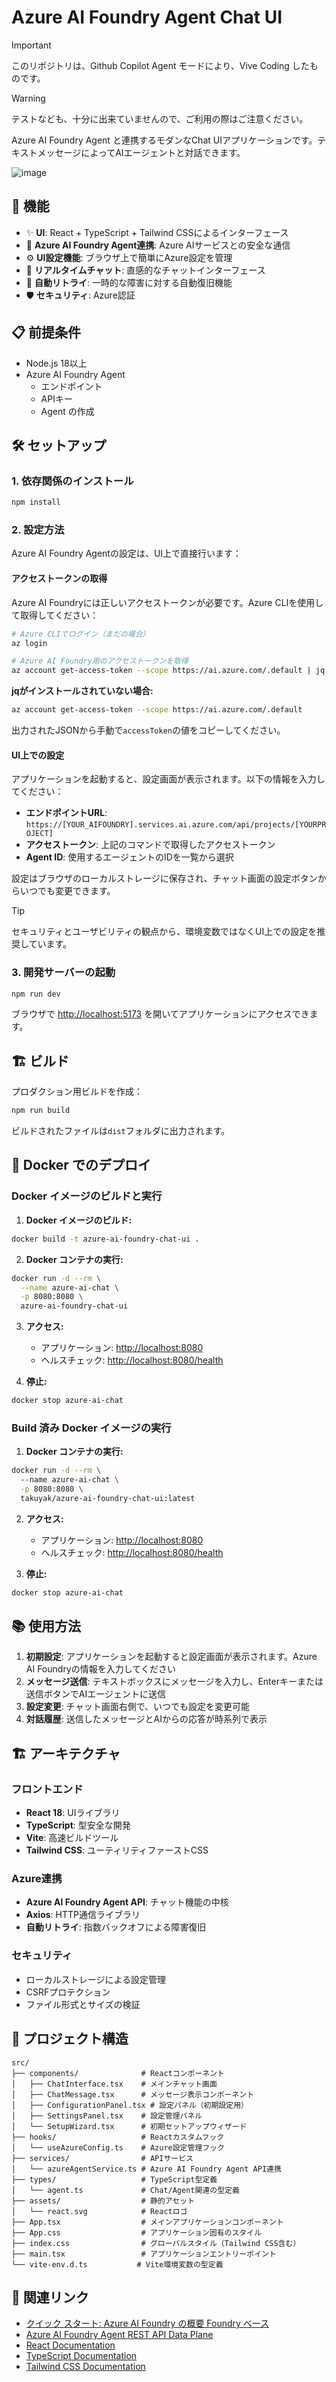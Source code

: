 # Azure AI Foundry Agent Chat UI
> [!IMPORTANT]
> このリポジトリは、Github Copilot Agent モードにより、Vive Coding したものです。

> [!Warning]
> テストなども、十分に出来ていませんので、ご利用の際はご注意ください。

Azure AI Foundry Agent と連携するモダンなChat UIアプリケーションです。テキストメッセージによってAIエージェントと対話できます。

![image](https://github.com/user-attachments/assets/b5f6e7de-a05c-47f6-8d12-3a4745eebea2)

## 🚀 機能

- ✨ **UI**: React + TypeScript + Tailwind CSSによるインターフェース
- 🤖 **Azure AI Foundry Agent連携**: Azure AIサービスとの安全な通信
- ⚙️ **UI設定機能**: ブラウザ上で簡単にAzure設定を管理
- 💬 **リアルタイムチャット**: 直感的なチャットインターフェース
- 🔄 **自動リトライ**: 一時的な障害に対する自動復旧機能
- 🛡️ **セキュリティ**: Azure認証

## 📋 前提条件

- Node.js 18以上
- Azure AI Foundry Agent
  - エンドポイント
  - APIキー
  - Agent の作成

## 🛠️ セットアップ

### 1. 依存関係のインストール

```bash
npm install
```

### 2. 設定方法

Azure AI Foundry Agentの設定は、UI上で直接行います：

#### アクセストークンの取得

Azure AI Foundryには正しいアクセストークンが必要です。Azure CLIを使用して取得してください：

```bash
# Azure CLIでログイン（まだの場合）
az login

# Azure AI Foundry用のアクセストークンを取得
az account get-access-token --scope https://ai.azure.com/.default | jq -r .accessToken
```

**jqがインストールされていない場合:**

```bash
az account get-access-token --scope https://ai.azure.com/.default
```

出力されたJSONから手動で`accessToken`の値をコピーしてください。

#### UI上での設定

アプリケーションを起動すると、設定画面が表示されます。以下の情報を入力してください：

- **エンドポイントURL**: `https://[YOUR_AIFOUNDRY].services.ai.azure.com/api/projects/[YOURPROJECT]`
- **アクセストークン**: 上記のコマンドで取得したアクセストークン
- **Agent ID**: 使用するエージェントのIDを一覧から選択

設定はブラウザのローカルストレージに保存され、チャット画面の設定ボタンからいつでも変更できます。

> [!TIP]
> セキュリティとユーザビリティの観点から、環境変数ではなくUI上での設定を推奨しています。

### 3. 開発サーバーの起動

```bash
npm run dev
```

ブラウザで <http://localhost:5173> を開いてアプリケーションにアクセスできます。

## 🏗️ ビルド

プロダクション用ビルドを作成：

```bash
npm run build
```

ビルドされたファイルは`dist`フォルダに出力されます。

## 🐳 Docker でのデプロイ

### Docker イメージのビルドと実行

1. **Docker イメージのビルド:**

```bash
docker build -t azure-ai-foundry-chat-ui .
```

2. **Docker コンテナの実行:**

```bash
docker run -d --rm \
  --name azure-ai-chat \
  -p 8080:8080 \
  azure-ai-foundry-chat-ui
```

3. **アクセス:**
   - アプリケーション: <http://localhost:8080>
   - ヘルスチェック: <http://localhost:8080/health>

4. **停止:**

```bash
docker stop azure-ai-chat
```

### Build 済み Docker イメージの実行
1. **Docker コンテナの実行:**

```bash
docker run -d --rm \     
  --name azure-ai-chat \
  -p 8080:8080 \
  takuyak/azure-ai-foundry-chat-ui:latest
```

2. **アクセス:**
   - アプリケーション: <http://localhost:8080>
   - ヘルスチェック: <http://localhost:8080/health>

3. **停止:**

```bash
docker stop azure-ai-chat
```

## 📚 使用方法

1. **初期設定**: アプリケーションを起動すると設定画面が表示されます。Azure AI Foundryの情報を入力してください
2. **メッセージ送信**: テキストボックスにメッセージを入力し、Enterキーまたは送信ボタンでAIエージェントに送信
3. **設定変更**: チャット画面右側で、いつでも設定を変更可能
4. **対話履歴**: 送信したメッセージとAIからの応答が時系列で表示

## 🏗️ アーキテクチャ

### フロントエンド
- **React 18**: UIライブラリ
- **TypeScript**: 型安全な開発
- **Vite**: 高速ビルドツール
- **Tailwind CSS**: ユーティリティファーストCSS

### Azure連携
- **Azure AI Foundry Agent API**: チャット機能の中核
- **Axios**: HTTP通信ライブラリ
- **自動リトライ**: 指数バックオフによる障害復旧

### セキュリティ

- ローカルストレージによる設定管理
- CSRFプロテクション
- ファイル形式とサイズの検証

## 📁 プロジェクト構造

```
src/
├── components/              # Reactコンポーネント
│   ├── ChatInterface.tsx    # メインチャット画面
│   ├── ChatMessage.tsx      # メッセージ表示コンポーネント
│   ├── ConfigurationPanel.tsx # 設定パネル（初期設定用）
│   ├── SettingsPanel.tsx    # 設定管理パネル
│   └── SetupWizard.tsx      # 初期セットアップウィザード
├── hooks/                   # Reactカスタムフック
│   └── useAzureConfig.ts    # Azure設定管理フック
├── services/                # APIサービス
│   └── azureAgentService.ts # Azure AI Foundry Agent API連携
├── types/                   # TypeScript型定義
│   └── agent.ts             # Chat/Agent関連の型定義
├── assets/                  # 静的アセット
│   └── react.svg            # Reactロゴ
├── App.tsx                  # メインアプリケーションコンポーネント
├── App.css                  # アプリケーション固有のスタイル
├── index.css                # グローバルスタイル（Tailwind CSS含む）
├── main.tsx                 # アプリケーションエントリーポイント
└── vite-env.d.ts           # Vite環境変数の型定義
```

## 🔗 関連リンク

- [クイック スタート: Azure AI Foundry の概要 Foundry ベース](https://learn.microsoft.com/ja-jp/azure/ai-foundry/quickstarts/get-started-code?tabs=azure-ai-foundry&pivots=fdp-project)
- [Azure AI Foundry Agent REST API Data Plane](https://learn.microsoft.com/en-us/rest/api/aifoundry/aiagents/operation-groups?view=rest-aifoundry-aiagents-v1)
- [React Documentation](https://react.dev/)
- [TypeScript Documentation](https://www.typescriptlang.org/)
- [Tailwind CSS Documentation](https://tailwindcss.com/)
